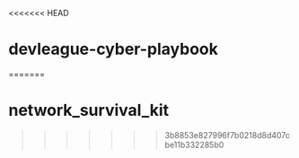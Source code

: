 <<<<<<< HEAD
# devleague-cyber-playbook
=======
# network_survival_kit
>>>>>>> 3b8853e827996f7b0218d8d407cbe11b332285b0
